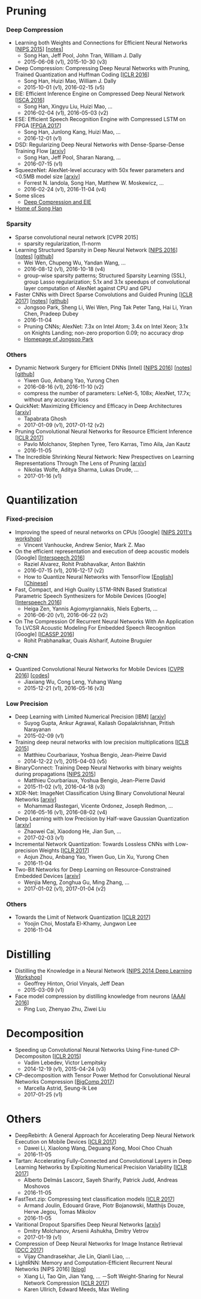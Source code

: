 # Pruning

### Deep Compression
- Learning both Weights and Connections for Efficient Neural Networks [[NIPS 2015](https://arxiv.org/abs/1506.02626)] [[notes](pruning/deep-compression/test.txt)]
	- Song Han, Jeff Pool, John Tran, William J. Dally
	- 2015-06-08 (v1), 2015-10-30 (v3)
- Deep Compression: Compressing Deep Neural Networks with Pruning, Trained Quantization and Huffman Coding [[ICLR 2016](https://arxiv.org/abs/1510.00149)]
	- Song Han, Huizi Mao, William J. Dally
	- 2015-10-01 (v1), 2016-02-15 (v5)
- EIE: Efficient Inference Engine on Compressed Deep Neural Network [[ISCA 2016](https://arxiv.org/abs/1602.01528)]
	- Song Han, Xingyu Liu, Huizi Mao, ...
	- 2016-02-04 (v1), 2016-05-03 (v2)
- ESE: Efficient Speech Recognition Engine with Compressed LSTM on FPGA [[FPGA 2017](https://arxiv.org/abs/1612.00694)]
	- Song Han, Junlong Kang, Huizi Mao, ...
	- 2016-12-01 (v1)
- DSD: Regularizing Deep Neural Networks with Dense-Sparse-Dense Training Flow [[arxiv](https://arxiv.org/abs/1607.04381)]
	- Song Han, Jeff Pool, Sharan Narang, ...
	- 2016-07-15 (v1)
- SqueezeNet: AlexNet-level accuracy with 50x fewer parameters and <0.5MB model size [[arxiv](https://arxiv.org/abs/1602.07360)]
	- Forrest N. landola, Song Han, Matthew W. Moskewicz, ...
	- 2016-02-24 (v1), 2016-11-04 (v4)
- Some slices
	- [Deep Compression and EIE](https://web.stanford.edu/class/ee380/Abstracts/160106-slides.pdf)
- [Home of Song Han](https://stanford.edu/~songhan/)

### Sparsity
- Sparse convolutional neural network [CVPR 2015]
	- sparsity regularization, l1-norm
- Learning Structured Sparsity in Deep Neural Network [[NIPS 2016](https://arxiv.org/abs/1608.03665)] [[notes](pruning/sparsity/Learning_Structured_Sparsity_in_Deep_Neural_Networks.md)] [[github](https://github.com/wenwei202/caffe/tree/scnn)]
	- Wei Wen, Chupeng Wu, Yandan Wang, ...
	- 2016-08-12 (v1), 2016-10-18 (v4)
	- group-wise sparsity patterns; Structured Sparsity Learning (SSL), group Lasso regularization; 5.1x and 3.1x speedups of convolutional layer computation of AlexNet against CPU and GPU
- Faster CNNs with Direct Sparse Convolutions and Guided Pruning [[ICLR 2017](https://openreview.net/pdf?id=rJPcZ3txx)] [[notes](pruning/sparsity/Faster_CNNs_with_Direct_Sparse_Convolutions_and_Guided_Pruning.md)] [[github](https://github.com/IntelLabs/SkimCaffe)]
    - Jongsoo Park, Sheng Li, Wei Wen, Ping Tak Peter Tang, Hai Li, Yiran Chen, Pradeep Dubey
    - 2016-11-04
    - Pruning CNNs; AlexNet: 7.3x on Intel Atom; 3.4x on Intel Xeon; 3.1x on Knights Landing; non-zero proportion 0.09; no accuracy drop
    - [Homepage of Jongsoo Park](https://sites.google.com/site/jongsoopark/home)

### Others
- Dynamic Network Surgery for Efficient DNNs [Intel] [[NIPS 2016](https://arxiv.org/abs/1608.04493)] [[notes](pruning/others/Dynamic_Network_Surgery_for_Efficient_DNNs.md)] [[github](https://github.com/yiwenguo/Dynamic-Network-Surgery)]
	- Yiwen Guo, Anbang Yao, Yurong Chen
	- 2016-08-16 (v1), 2016-11-10 (v2)
	- compress the number of parameters: LeNet-5, 108x; AlexNet, 17.7x; without any accuracy loss
- QuickNet: Maximizing Efficiency and Efficacy in Deep Architectures [[arxiv](https://arxiv.org/abs/1701.02291)]
    - Tapabrata Ghosh
    - 2017-01-09 (v1), 2017-01-12 (v2)
- Pruning Convolutional Neural Networks for Resource Efficient Inference [[ICLR 2017](https://openreview.net/pdf?id=SJGCiw5gl)]
    - Pavlo Molchanov, Stephen Tyree, Tero Karras, Timo Aila, Jan Kautz
    - 2016-11-05
- The Incredible Shrinking Neural Network: New Prespectives on Learning Representations Through The Lens of Pruning [[arxiv](https://arxiv.org/abs/1701.04465)]
	- Nikolas Wolfe, Aditya Sharma, Lukas Drude, ...
	- 2017-01-16 (v1)

# Quantilization

### Fixed-precision
- Improving the speed of neural networks on CPUs [Google] [[NIPS 2011's workshop](https://static.googleusercontent.com/media/research.google.com/zh-CN//pubs/archive/37631.pdf)]
	- Vincent Vanhoucke, Andrew Senior, Mark Z. Mao
- On the efficient representation and execution of deep acoustic models [Google] [[Interspeech 2016](https://arxiv.org/abs/1607.04683)]
	- Raziel Alvarez, Rohit Prabhavalkar, Anton Bakhtin
	- 2016-07-15 (v1), 2016-12-17 (v2)
	- How to Quantize Neural Networks with TensorFlow [[English](https://petewarden.com/2016/05/03/how-to-quantize-neural-networks-with-tensorflow/)] [[Chinese](http://fjdu.github.io/machine/learning/2016/07/07/quantize-neural-networks-with-tensorflow.html)]
- Fast, Compact, and High Quality LSTM-RNN Based Statistical Parametric Speech Synthesizers for Mobile Devices [Google] [[Interspeech 2016](https://arxiv.org/abs/1606.06061)]
	- Heiga Zen, Yannis Agiomyrgiannakis, Niels Egberts, ...
	- 2016-06-20 (v1), 2016-06-22 (v2)
- On The Compression Of Recurrent Neural Networks With An Application To LVCSR Acoustic Modeling For Embedded Speech Recognition [Google] [[ICASSP 2016](https://arxiv.org/pdf/1603.08042.pdf)]
	- Rohit Prabhanalkar, Ouais Alsharif, Autoine Bruguier


### Q-CNN
- Quantized Convolutional Neural Networks for Mobile Devices [[CVPR 2016](https://arxiv.org/abs/1512.06473)] [[codes](https://github.com/jiaxiang-wu/quantized-cnn)]
	- Jiaxiang Wu, Cong Leng, Yuhang Wang
	- 2015-12-21 (v1), 2016-05-16 (v3)

### Low Precision
- Deep Learning with Limited Numerical Precision [IBM] [[arxiv](https://arxiv.org/abs/1502.02551)]
	- Suyog Gupta, Ankur Agrawal, Kailash Gopalakrishnan, Pritish Narayanan
	- 2015-02-09 (v1)
- Training deep neural networks with low precision multiplications [[ICLR 2015](https://arxiv.org/abs/1412.7024)]
	- Matthieu Courbariaux, Yoshua Bengio, Jean-Pieirre David
	- 2014-12-22 (v1), 2015-04-03 (v5)
- BinaryConnect: Training Deep Neural Networks with binary weights during propagations [[NIPS 2015](https://arxiv.org/abs/1511.00363)]
	- Matthieu Courbariaux, Yoshua Bengio, Jean-Pierre David
	- 2015-11-02 (v1), 2016-04-18 (v3)
- XOR-Net: ImageNet Classification Using Binary Convolutional Neural Networks [[arxiv](https://arxiv.org/abs/1603.05279)]
	- Mohammad Rastegari, Vicente Ordonez, Joseph Redmon, ...
	- 2016-05-16 (v1), 2016-08-02 (v4)
- Deep Learning with low Precision by Half-wave Gaussian Quantization [[arxiv](https://arxiv.org/abs/1702.00953)]
	- Zhaowei Cai, Xiaodong He, Jian Sun, ...
	- 2017-02-03 (v1)
- Incremental Network Quantization: Towards Lossless CNNs with Low-precision Weights [[ICLR 2017](https://openreview.net/pdf?id=HyQJ-mclg)]
    - Aojun Zhou, Anbang Yao, Yiwen Guo, Lin Xu, Yurong Chen
    - 2016-11-04
- Two-Bit Networks for Deep Learning on Resource-Constrained Embedded Devices [[arxiv](https://arxiv.org/abs/1701.00485)]
	- Wenjia Meng, Zonghua Gu, Ming Zhang, ...
	- 2017-01-02 (v1), 2017-01-04 (v2)

### Others
- Towards the Limit of Network Quantization [[ICLR 2017](https://openreview.net/pdf?id=rJ8uNptgl)]
    - Yoojin Choi, Mostafa El-Khamy, Jungwon Lee
    - 2016-11-04


# Distilling
- Distilling the Knowledge in a Neural Network [[NIPS 2014 Deep Learning Workshop](https://arxiv.org/abs/1503.02531)]
	- Geoffrey Hinton, Oriol Vinyals, Jeff Dean
	- 2015-03-09 (v1)
- Face model compression by distilling knowledge from neurons [[AAAI 2016](http://www.aaai.org/ocs/index.php/AAAI/AAAI16/paper/download/11977/12130)]
	- Ping Luo, Zhenyao Zhu, Ziwei Liu

# Decomposition
- Speeding up Convolutional Neural Networks Using Fine-tuned CP-Decompositon [[ICLR 2015](https://arxiv.org/abs/1412.6553)]
	- Vadim Lebedev, Victor Lempitsky
	- 2014-12-19 (v1), 2015-04-24 (v3)
- CP-decomposition with Tensor Power Method for Convolutional Neural Networks Compression [[BigComp 2017](https://arxiv.org/abs/1701.07148)]
	- Marcella Astrid, Seung-lk Lee
	- 2017-01-25 (v1)

# Others
- DeepRebirth: A General Approach for Accelerating Deep Neural Network Execution on Mobile Devices [[ICLR 2017](https://openreview.net/pdf?id=SkwSJ99ex)]
    - Dawei Li, Xiaolong Wang, Deguang Kong, Mooi Choo Chuah
    - 2016-11-05
- Tartan: Accelerating Fully-Connected and Convolutional Layers in Deep Learning Networks by Exploiting Numerical Precision Variability [[ICLR 2017](https://openreview.net/pdf?id=Hy-lMNqex)]
    - Alberto Delmás Lascorz, Sayeh Sharify, Patrick Judd, Andreas Moshovos
    - 2016-11-05
- FastText.zip: Compressing text classification models [[ICLR 2017](https://openreview.net/pdf?id=SJc1hL5ee)]
    - Armand Joulin, Edouard Grave, Piotr Bojanowski, Matthijs Douze, Herve Jegou, Tomas Mikolov
    - 2016-11-05
- Varitional Dropout Sparsifies Deep Neural Networks [[arxiv](https://arxiv.org/abs/1701.05369)]
	- Dmitry Molchanov, Arsenii Ashukha, Dmitry Vetrov
	- 2017-01-19 (v1)
- Compression of Deep Neural Networks for Image Instance Retrieval [[DCC 2017](https://arxiv.org/abs/1701.04923)]
	- Vijay Chandrasekhar, Jie Lin, Qianli Liao, ...
- LightRNN: Memory and Computation-Efficient Recurrent Neural Networks [NIPS 2016] [[blog](http://www.msra.cn/zh-cn/news/blogs/2016/12/lightrnn-20161228.aspx)]
	- Xiang Li, Tao Qin, Jian Yang, ...
－Soft Weight-Sharing for Neural Network Compression [[ICLR 2017](https://arxiv.org/pdf/1702.04008)]
    - Karen Ullrich, Edward Meeds, Max Welling

